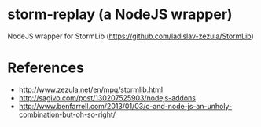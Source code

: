 storm-replay (a NodeJS wrapper)
========

NodeJS wrapper for StormLib (https://github.com/ladislav-zezula/StormLib)

# References

* http://www.zezula.net/en/mpq/stormlib.html
* http://sagivo.com/post/130207525903/nodejs-addons
* http://www.benfarrell.com/2013/01/03/c-and-node-js-an-unholy-combination-but-oh-so-right/